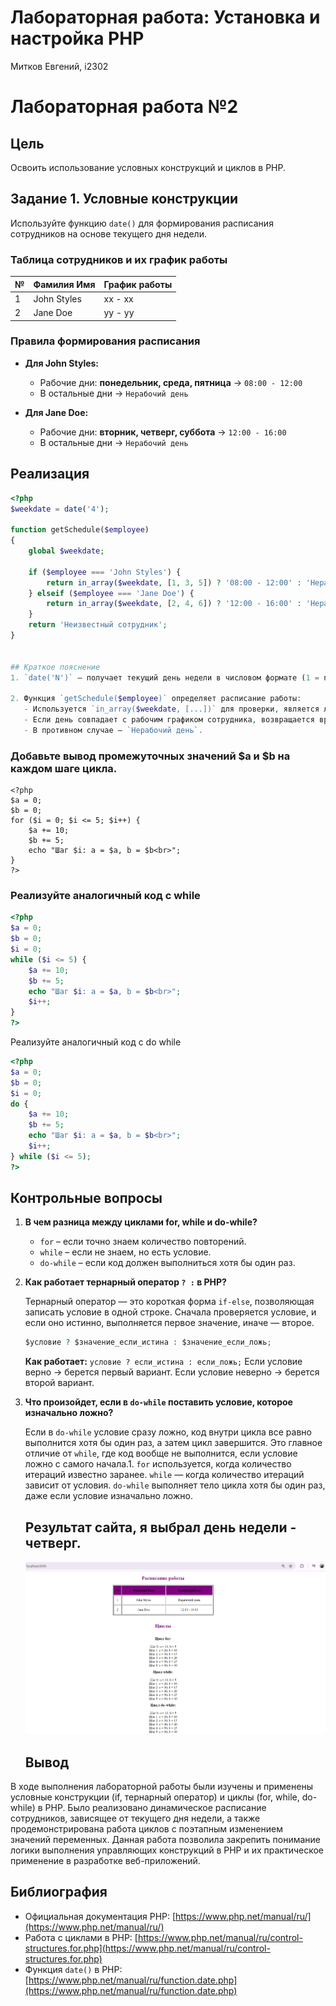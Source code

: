 #  Лабораторная работа: Установка и настройка PHP  
 Митков Евгений,
 i2302

# Лабораторная работа №2

## Цель
Освоить использование условных конструкций и циклов в PHP.

## Задание 1. Условные конструкции
Используйте функцию `date()` для формирования расписания сотрудников на основе текущего дня недели.

### Таблица сотрудников и их график работы

| №   | Фамилия Имя | График работы |
| --- | ----------- | ------------- |
| 1   | John Styles | xx - xx       |
| 2   | Jane Doe    | yy - yy       |

### Правила формирования расписания

- **Для John Styles:**  
  - Рабочие дни: **понедельник, среда, пятница** → `08:00 - 12:00`
  - В остальные дни → `Нерабочий день`

- **Для Jane Doe:**  
  - Рабочие дни: **вторник, четверг, суббота** → `12:00 - 16:00`
  - В остальные дни → `Нерабочий день`

## Реализация

```php
<?php
$weekdate = date('4');

function getSchedule($employee)
{
    global $weekdate;

    if ($employee === 'John Styles') {
        return in_array($weekdate, [1, 3, 5]) ? '08:00 - 12:00' : 'Нерабочий день';
    } elseif ($employee === 'Jane Doe') {
        return in_array($weekdate, [2, 4, 6]) ? '12:00 - 16:00' : 'Нерабочий день';
    }
    return 'Неизвестный сотрудник';
}


## Краткое пояснение
1. `date('N')` — получает текущий день недели в числовом формате (1 = понедельник, 7 = воскресенье).

2. Функция `getSchedule($employee)` определяет расписание работы:
   - Используется `in_array($weekdate, [...])` для проверки, является ли день рабочим.
   - Если день совпадает с рабочим графиком сотрудника, возвращается время работы.
   - В противном случае — `Нерабочий день`.
```
### Добавьте вывод промежуточных значений $a и $b на каждом шаге цикла.
```
<?php
$a = 0;
$b = 0;
for ($i = 0; $i <= 5; $i++) {
    $a += 10;
    $b += 5;
    echo "Шаг $i: a = $a, b = $b<br>";
}
?>
```
### Реализуйте аналогичный код с while
```php
<?php
$a = 0;
$b = 0;
$i = 0;
while ($i <= 5) {
    $a += 10;
    $b += 5;
    echo "Шаг $i: a = $a, b = $b<br>";
    $i++;
}
?>
```
Реализуйте аналогичный код с do while
```php
<?php
$a = 0;
$b = 0;
$i = 0;
do {
    $a += 10;
    $b += 5;
    echo "Шаг $i: a = $a, b = $b<br>";
    $i++;
} while ($i <= 5);
?>
```


## Контрольные вопросы
1. **В чем разница между циклами for, while и do-while?**
   
   - `for` – если точно знаем количество повторений.
   - `while` – если не знаем, но есть условие.
   - `do-while` – если код должен выполниться хотя бы один раз.

2. **Как работает тернарный оператор `? :` в PHP?**
   
   Тернарный оператор — это короткая форма `if-else`, позволяющая записать условие в одной строке. Сначала проверяется условие, и если оно истинно, выполняется первое значение, иначе — второе.
   ```php
   $условие ? $значение_если_истина : $значение_если_ложь;
   ```
   **Как работает:** `условие ? если_истина : если_ложь;` Если условие верно → берется первый вариант. Если условие неверно → берется второй вариант.

3. **Что произойдет, если в `do-while` поставить условие, которое изначально ложно?**
   
   Если в `do-while` условие сразу ложно, код внутри цикла все равно выполнится хотя бы один раз, а затем цикл завершится. Это главное отличие от `while`, где код вообще не выполнится, если условие ложно с самого начала.1. `for` используется, когда количество итераций известно заранее. `while` — когда количество итераций зависит от условия. `do-while` выполняет тело цикла хотя бы один раз, даже если условие изначально ложно.

   ## Результат сайта, я выбрал день недели - четверг.
   ![alt text](image-1.png)

   ## Вывод

В ходе выполнения лабораторной работы были изучены и применены условные конструкции (if, тернарный оператор) и циклы (for, while, do-while) в PHP. Было реализовано динамическое расписание сотрудников, зависящее от текущего дня недели, а также продемонстрирована работа циклов с поэтапным изменением значений переменных. Данная работа позволила закрепить понимание логики выполнения управляющих конструкций в PHP и их практическое применение в разработке веб-приложений.

## Библиография

- Официальная документация PHP: [https://www.php.net/manual/ru/](https://www.php.net/manual/ru/)
- Работа с циклами в PHP: [https://www.php.net/manual/ru/control-structures.for.php](https://www.php.net/manual/ru/control-structures.for.php)
- Функция `date()` в PHP: [https://www.php.net/manual/ru/function.date.php](https://www.php.net/manual/ru/function.date.php)
